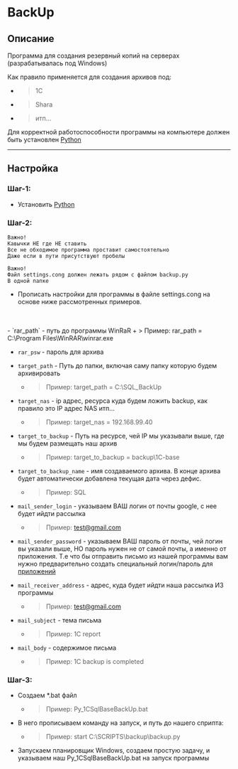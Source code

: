 # BackUp

## Описание
Программа для создания резервный копий на серверах (разрабатывалась под Windows)

Как правило применяется для создания архивов под:
+ > 1C
+ > Shara
+ > итп...

Для корректной работоспособности программы на компьютере должен быть установлен
[Python](https://www.python.org/downloads/)

---

## Настройка

### Шаг-1:
+ Установить [Python](https://www.python.org/downloads/)

### Шаг-2:

```` 
Важно! 
Кавычки НЕ где НЕ ставить
Все не обходимое программа проставит самостоятельно
Даже если в пути присутствуют пробелы
```` 

```` 
Важно! 
Файл settings.cong должен лежать рядом с файлом backup.py
В одной папке
```` 

+ Прописать настройки для программы в файле settings.cong на основе ниже
рассмотренных примеров. 
<br>
<br>
  - `rar_path` - путь до программы WinRaR
    + > Пример: rar_path = C:\Program Files\WinRAR\winrar.exe

  - `rar_psw` - пароль для архива
  - `target_path` - Путь до папки, включая саму папку которую будем архивировать
      + > Пример: target_path = C:\SQL_BackUp
  
  - `target_nas` - ip адрес, ресурса куда будем ложить backup, как правило 
это IP адрес NAS итп...
      + > Пример: target_nas = 192.168.99.40

  - `target_to_backup` - Путь на ресурсе, чей IP мы указывали выше, где мы 
будем размещать наш архив
      + > Пример: target_to_backup = backup\1C-base

  - `target_to_backup_name` - имя создаваемого архива. В конце архива будет 
автоматически добавлена текущая дата через дефис.
      + > Пример: SQL
  
  - `mail_sender_login` - указываем ВАШ логин от почты google, с нее будет 
ийдти рассылка
      + > Пример: test@gmail.com
  - `mail_sender_password` - указываем ВАШ пароль от почты, чей логин вы указали
выше, НО пароль нужен не от самой почты, а именно от приложения.
Т.е что бы отправить письмо из нашей программы вам нужно предварительно создать специальный 
логин/пароль для [приложений](https://support.google.com/accounts/answer/185833?visit_id=638093045649618309-3914306815&p=InvalidSecondFactor&rd=1)
  
  - `mail_receiver_address` - адрес, куда будет ийдти наша рассылка ИЗ программы
    + > Пример: test@gmail.com

  - `mail_subject` - тема письма
    + > Пример: 1C report
  - `mail_body` - содержимое письма
    + > Пример: 1C backup is completed

### Шаг-3:
+ Создаем *.bat файл
    - > Пример: Py_1CSqlBaseBackUp.bat
    
+ В него прописываем команду на запуск, и путь до нашего сприпта: 
    - > Пример: start C:\SCRIPTS\backup\backup.py
   
+ Запускаем планировщик Windows, создаем простую задачу, и указываем 
наш Py_1CSqlBaseBackUp.bat на запуск программы
